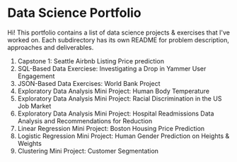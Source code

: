 # Data Science Portfolio

Hi! This portfolio contains a list of data science projects & exercises that I've worked on.
Each subdirectory has its own README for problem description, approaches and deliverables.

1. Capstone 1: Seattle Airbnb Listing Price prediction
2. SQL-Based Data Exerciese: Investigating a Drop in Yammer User Engagement
3. JSON-Based Data Exercises: World Bank Project
4. Exploratory Data Analysis Mini Project: Human Body Temperature
5. Exploratory Data Analysis Mini Project: Racial Discrimination in the US Job Market
6. Exploratory Data Analysis Mini Project: Hospital Readmissions Data Analysis and Recommendations for Reduction
7. Linear Regression Mini Project: Boston Housing Price Prediction
8. Logistic Regression Mini Project: Human Gender Prediction on Heights & Weights
9. Clustering Mini Project: Customer Segmentation
